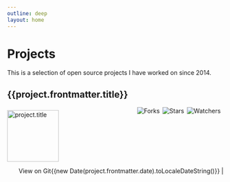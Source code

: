 ```yaml
---
outline: deep
layout: home
---
```


<script setup>
import { data as projects} from './data/projects.data.js'
</script>

# Projects

This is a selection of open source projects I have worked on since 2014.

<span v-for="project of projects">
<h2><a :href="project.url">{{project.frontmatter.title}}</a></h2>
<a :href="project.url"><img alt="project.title" :src="project.frontmatter.image" style="height:90pt; margin: 5pt 15pt 10pt 0; border:0;" align="left"></a>
<p v-html="project.frontmatter.description"></p>
<img alt="Watchers" style="padding-right: 5pt; float:right" :src="'https://img.shields.io/github/watchers/' + project.frontmatter.user + '/' + project.frontmatter.project + '?style=flat'">
<img alt="Stars" style="padding-right: 5pt; float:right" :src="'https://img.shields.io/github/stars/' + project.frontmatter.user + '/' + project.frontmatter.project + '?style=flat'">
<img alt="Forks" style="padding-right: 5pt; float:right" :src="'https://img.shields.io/github/forks/' + project.frontmatter.user + '/' + project.frontmatter.project + '?style=flat'">
<Badge type="info" :text="project.frontmatter.languages" style="float:right"/>

<span style="float:right;">
{{new Date(project.frontmatter.date).toLocaleDateString()}} |
</span>
<!--<a :href="project.url">Read More</a> | -->
<a :href="project.frontmatter.githost + '/' + project.frontmatter.user + '/' + project.frontmatter.project" target="_blank">View on Git</a>
</span>
